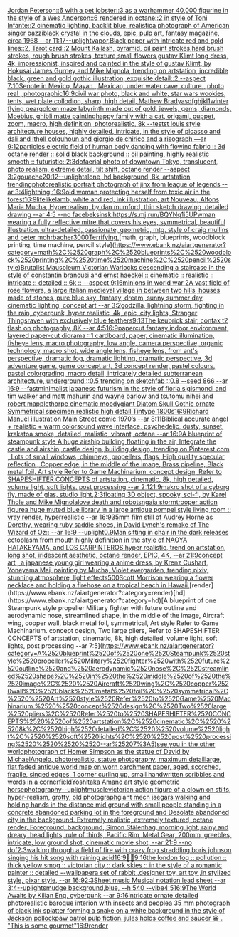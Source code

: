 [Jordan Peterson::6 with a pet lobster::3 as a warhammer 40,000 figurine in the style of a Wes Anderson::6 rendered in octane::2 in style of Toni Infante::2 cinematic lighting, backlit blue, realistic](https://www.ebank.nz/aiartgenerator?category=Jordan%2520Peterson%3A%3A6%2520with%2520a%2520pet%2520lobster%3A%3A3%2520as%2520a%2520warhammer%252040%2C000%2520figurine%2520in%2520the%2520style%2520of%2520a%2520Wes%2520Anderson%3A%3A6%2520rendered%2520in%2520octane%3A%3A2%2520in%2520style%2520of%2520Toni%2520Infante%3A%3A2%2520cinematic%2520lighting%2C%2520backlit%2520blue%2C%2520realistic)[a photograph of American singer bazzi](https://www.ebank.nz/aiartgenerator?category=a%2520photograph%2520of%2520American%2520singer%2520bazzi)[black crystal in the clouds, epic, pulp art, fantasy magazine, circa 1968 --ar 11:17](https://www.ebank.nz/aiartgenerator?category=black%2520crystal%2520in%2520the%2520clouds%2C%2520epic%2C%2520pulp%2520art%2C%2520fantasy%2520magazine%2C%2520circa%25201968%2520--ar%252011%3A17)[--uplight](https://www.ebank.nz/aiartgenerator?category=--uplight)[vapor,](https://www.ebank.nz/aiartgenerator?category=vapor%2C)[Black paper with intricate red and gold lines::2, Tarot card::2 Mount Kailash, pyramid, oil paint strokes,hard brush strokes, rough brush strokes, texture,small flowers,gustav Klimt long dress, 4k, impressionist, inspired and painted in the style of gustav Klimt, by Hokusai James Gurney and Mike Mignola, trending on artstation, incredible black, green and gold gothic illustration, exquisite detail::2 --aspect 7:10](https://www.ebank.nz/aiartgenerator?category=Black%2520paper%2520with%2520intricate%2520red%2520and%2520gold%2520lines%3A%3A2%2C%2520Tarot%2520card%3A%3A2%2520Mount%2520Kailash%2C%2520pyramid%2C%2520oil%2520paint%2520strokes%2Chard%2520brush%2520strokes%2C%2520rough%2520brush%2520strokes%2C%2520texture%2Csmall%2520flowers%2Cgustav%2520Klimt%2520long%2520dress%2C%25204k%2C%2520impressionist%2C%2520inspired%2520and%2520painted%2520in%2520the%2520style%2520of%2520gustav%2520Klimt%2C%2520by%2520Hokusai%2520James%2520Gurney%2520and%2520Mike%2520Mignola%2C%2520trending%2520on%2520artstation%2C%2520incredible%2520black%2C%2520green%2520and%2520gold%2520gothic%2520illustration%2C%2520exquisite%2520detail%3A%3A2%2520--aspect%25207%3A10)[Senote in Mexico, Mayan , Mexican, under water cave, culture , photo real , photographic](https://www.ebank.nz/aiartgenerator?category=Senote%2520in%2520Mexico%2C%2520Mayan%2520%2C%2520Mexican%2C%2520under%2520water%2520cave%2C%2520culture%2520%2C%2520photo%2520real%2520%2C%2520photographic)[16:9](https://www.ebank.nz/aiartgenerator?category=16%3A9)[civil war photo, black and white, star wars wookies, tents, wet plate collodion, sharp, high detail, Mathew Brady](https://www.ebank.nz/aiartgenerator?category=civil%2520war%2520photo%2C%2520black%2520and%2520white%2C%2520star%2520wars%2520wookies%2C%2520tents%2C%2520wet%2520plate%2520collodion%2C%2520sharp%2C%2520high%2520detail%2C%2520Mathew%2520Brady)[asdfghjkl](https://www.ebank.nz/aiartgenerator?category=asdfghjkl)[1](https://www.ebank.nz/aiartgenerator?category=1)[winter flying gear](https://www.ebank.nz/aiartgenerator?category=winter%2520flying%2520gear)[golden maze labyrinth made out of gold, jewels, gems, diamonds, Moebius, ghibli matte painting](https://www.ebank.nz/aiartgenerator?category=golden%2520maze%2520labyrinth%2520made%2520out%2520of%2520gold%2C%2520jewels%2C%2520gems%2C%2520diamonds%2C%2520Moebius%2C%2520ghibli%2520matte%2520painting)[happy family with a cat, origami, puppet, zoom, macro, high definition, photorealistic, 8k --test](https://www.ebank.nz/aiartgenerator?category=happy%2520family%2520with%2520a%2520cat%2C%2520origami%2C%2520puppet%2C%2520zoom%2C%2520macro%2C%2520high%2520definition%2C%2520photorealistic%2C%25208k%2520--test)[st louis style architecture houses, highly detailed, intricate, in the style of picasso and dali and ithell colquhoun and giorgio de chirico and a risograph —ar 9:12](https://www.ebank.nz/aiartgenerator?category=st%2520louis%2520style%2520architecture%2520houses%2C%2520highly%2520detailed%2C%2520intricate%2C%2520in%2520the%2520style%2520of%2520picasso%2520and%2520dali%2520and%2520ithell%2520colquhoun%2520and%2520giorgio%2520de%2520chirico%2520and%2520a%2520risograph%2520%E2%80%94ar%25209%3A12)[particles electric field of human body dancing with flowing fabric :: 3d octane render :: solid black background :: oil painting, highly realistic smooth :: futuristic](https://www.ebank.nz/aiartgenerator?category=particles%2520electric%2520field%2520of%2520human%2520body%2520dancing%2520with%2520flowing%2520fabric%2520%3A%3A%25203d%2520octane%2520render%2520%3A%3A%2520solid%2520black%2520background%2520%3A%3A%2520oil%2520painting%2C%2520highly%2520realistic%2520smooth%2520%3A%3A%2520futuristic)[::](https://www.ebank.nz/aiartgenerator?category=%3A%3A)[2:3](https://www.ebank.nz/aiartgenerator?category=2%3A3)[dof](https://www.ebank.nz/aiartgenerator?category=dof)[aerial photo of downtown Tokyo, translucent, photo realism, extreme detail, tilt shift, octane render --aspect 3:2](https://www.ebank.nz/aiartgenerator?category=aerial%2520photo%2520of%2520downtown%2520Tokyo%2C%2520translucent%2C%2520photo%2520realism%2C%2520extreme%2520detail%2C%2520tilt%2520shift%2C%2520octane%2520render%2520--aspect%25203%3A2)[gouache](https://www.ebank.nz/aiartgenerator?category=gouache)[20:12](https://www.ebank.nz/aiartgenerator?category=20%3A12)[--uplight](https://www.ebank.nz/aiartgenerator?category=--uplight)[alone, hd background, 8k, artstation trending](https://www.ebank.nz/aiartgenerator?category=alone%2C%2520hd%2520background%2C%25208k%2C%2520artstation%2520trending)[photorealistic portrait photograph of jinx from league of legends -- ar 3:4](https://www.ebank.nz/aiartgenerator?category=photorealistic%2520portrait%2520photograph%2520of%2520jinx%2520from%2520league%2520of%2520legends%2520--%2520ar%25203%3A4)[lightning::](https://www.ebank.nz/aiartgenerator?category=lightning%3A%3A)[16:9](https://www.ebank.nz/aiartgenerator?category=16%3A9)[old woman protecting herself from toxic air in the forest](https://www.ebank.nz/aiartgenerator?category=old%2520woman%2520protecting%2520herself%2520from%2520toxic%2520air%2520in%2520the%2520forest)[16:9](https://www.ebank.nz/aiartgenerator?category=16%3A9)[lifelike](https://www.ebank.nz/aiartgenerator?category=lifelike)[lamb, white and red, ink illustration, art Nouveau, Alfons Maria Mucha, Hyperrealism, by dan mumford, thin sketch drawing, detailed drawing --ar 4:5 --no face](https://www.ebank.nz/aiartgenerator?category=lamb%2C%2520white%2520and%2520red%2C%2520ink%2520illustration%2C%2520art%2520Nouveau%2C%2520Alfons%2520Maria%2520Mucha%2C%2520Hyperrealism%2C%2520by%2520dan%2520mumford%2C%2520thin%2520sketch%2520drawing%2C%2520detailed%2520drawing%2520--ar%25204%3A5%2520--no%2520face)[beksinski](https://www.ebank.nz/aiartgenerator?category=beksinski)[<https://s.mj.run/BQYNq1i5UPw>](https://www.ebank.nz/aiartgenerator?category=%3Chttps%3A//s.mj.run/BQYNq1i5UPw%3E)[man wearing a fully reflective mitre that covers his eyes, symmetrical, beautiful illustration, ultra-detailed, passionate, geometric, mtg, style of craig mullins and peter mohrbacher](https://www.ebank.nz/aiartgenerator?category=man%2520wearing%2520a%2520fully%2520reflective%2520mitre%2520that%2520covers%2520his%2520eyes%2C%2520symmetrical%2C%2520beautiful%2520illustration%2C%2520ultra-detailed%2C%2520passionate%2C%2520geometric%2C%2520mtg%2C%2520style%2520of%2520craig%2520mullins%2520and%2520peter%2520mohrbacher)[3000](https://www.ebank.nz/aiartgenerator?category=3000)[Terrifying.](https://www.ebank.nz/aiartgenerator?category=Terrifying.)[math, graph, blueprints, woodblock printing, time machine, pencil style](https://www.ebank.nz/aiartgenerator?category=math%2C%2520graph%2C%2520blueprints%2C%2520woodblock%2520printing%2C%2520time%2520machine%2C%2520pencil%2520style)[Brutalist Mausoleum Victorian Warlocks descending a staircase in the style of constantin brancusi and ernst haeckel :: cinematic :: realistic :: intricate :: detailed :: 6k :: --aspect 9:16](https://www.ebank.nz/aiartgenerator?category=Brutalist%2520Mausoleum%2520Victorian%2520Warlocks%2520descending%2520a%2520staircase%2520in%2520the%2520style%2520of%2520constantin%2520brancusi%2520and%2520ernst%2520haeckel%2520%3A%3A%2520cinematic%2520%3A%3A%2520realistic%2520%3A%3A%2520intricate%2520%3A%3A%2520detailed%2520%3A%3A%25206k%2520%3A%3A%2520--aspect%25209%3A16)[minions in world war 2](https://www.ebank.nz/aiartgenerator?category=minions%2520in%2520world%2520war%25202)[A vast field of rose flowers, a large italian medieval village in between two hills, houses made of stones, pure blue sky, fantasy, dream, sunny summer day, cinematic lighting, concept art --ar 3:2](https://www.ebank.nz/aiartgenerator?category=A%2520vast%2520field%2520of%2520rose%2520flowers%2C%2520a%2520large%2520italian%2520medieval%2520village%2520in%2520between%2520two%2520hills%2C%2520houses%2520made%2520of%2520stones%2C%2520pure%2520blue%2520sky%2C%2520fantasy%2C%2520dream%2C%2520sunny%2520summer%2520day%2C%2520cinematic%2520lighting%2C%2520concept%2520art%2520--ar%25203%3A2)[godzilla, lightning storm, fighting in the rain, cyberpunk, hyper realistic, 4k, epic, city lights, Stranger Things](https://www.ebank.nz/aiartgenerator?category=godzilla%2C%2520lightning%2520storm%2C%2520fighting%2520in%2520the%2520rain%2C%2520cyberpunk%2C%2520hyper%2520realistic%2C%25204k%2C%2520epic%2C%2520city%2520lights%2C%2520Stranger%2520Things)[raven with exclusively blue feathers](https://www.ebank.nz/aiartgenerator?category=raven%2520with%2520exclusively%2520blue%2520feathers)[9:13](https://www.ebank.nz/aiartgenerator?category=9%3A13)[The keubrick stair, contax t2 flash on photography, 8K --ar 4:5](https://www.ebank.nz/aiartgenerator?category=The%2520keubrick%2520stair%2C%2520contax%2520t2%2520flash%2520on%2520photography%2C%25208K%2520--ar%25204%3A5)[16:9](https://www.ebank.nz/aiartgenerator?category=16%3A9)[papercut fantasy indoor environment, layered paper-cut diorama ::1 cardboard, paper, cinematic illumination, fisheye lens, macro photography, low angle, camera perspective, organic technology, macro shot, wide angle lens, fisheye lens, from ant's perspective, dramatic fog, dramatic lighting, dramatic perspective, 3d adventure game, game concept art, 3d concept render, pastel colours, pastel colorgrading, macro detail, intricately detailed subterranean architecture, underground ::0.5  trending on sketchfab ::0.8 --seed 866 --ar 16:9 --fast](https://www.ebank.nz/aiartgenerator?category=papercut%2520fantasy%2520indoor%2520environment%2C%2520layered%2520paper-cut%2520diorama%2520%3A%3A1%2520cardboard%2C%2520paper%2C%2520cinematic%2520illumination%2C%2520fisheye%2520lens%2C%2520macro%2520photography%2C%2520low%2520angle%2C%2520camera%2520perspective%2C%2520organic%2520technology%2C%2520macro%2520shot%2C%2520wide%2520angle%2520lens%2C%2520fisheye%2520lens%2C%2520from%2520ant%27s%2520perspective%2C%2520dramatic%2520fog%2C%2520dramatic%2520lighting%2C%2520dramatic%2520perspective%2C%25203d%2520adventure%2520game%2C%2520game%2520concept%2520art%2C%25203d%2520concept%2520render%2C%2520pastel%2520colours%2C%2520pastel%2520colorgrading%2C%2520macro%2520detail%2C%2520intricately%2520detailed%2520subterranean%2520architecture%2C%2520underground%2520%3A%3A0.5%2520%2520trending%2520on%2520sketchfab%2520%3A%3A0.8%2520--seed%2520866%2520--ar%252016%3A9%2520--fast)[minimalist japanese futurism  in the style of floria sigismondi and tim walker and matt mahurin and wayne barlow and tsutomu nihei and robert mapplethorpe cinematic moody](https://www.ebank.nz/aiartgenerator?category=minimalist%2520japanese%2520futurism%2520%2520in%2520the%2520style%2520of%2520floria%2520sigismondi%2520and%2520tim%2520walker%2520and%2520matt%2520mahurin%2520and%2520wayne%2520barlow%2520and%2520tsutomu%2520nihei%2520and%2520robert%2520mapplethorpe%2520cinematic%2520moody)[giant Diatom Skull Gothic ornate  Symmetrical specimen realistic high detail Tintype 1800s](https://www.ebank.nz/aiartgenerator?category=giant%2520Diatom%2520Skull%2520Gothic%2520ornate%2520%2520Symmetrical%2520specimen%2520realistic%2520high%2520detail%2520Tintype%25201800s)[16:9](https://www.ebank.nz/aiartgenerator?category=16%3A9)[Richard Manuel illustration Main Street comic 1970’s --ar 8:11](https://www.ebank.nz/aiartgenerator?category=Richard%2520Manuel%2520illustration%2520Main%2520Street%2520comic%25201970%E2%80%99s%2520--ar%25208%3A11)[Biblical accurate angel + realistic + warm color](https://www.ebank.nz/aiartgenerator?category=Biblical%2520accurate%2520angel%2520%2B%2520realistic%2520%2B%2520warm%2520color)[sound wave interface, psychedelic, dusty, sunset, krakatoa smoke, detailed, realistic, vibrant, octane --ar 16:9](https://www.ebank.nz/aiartgenerator?category=sound%2520wave%2520interface%2C%2520psychedelic%2C%2520dusty%2C%2520sunset%2C%2520krakatoa%2520smoke%2C%2520detailed%2C%2520realistic%2C%2520vibrant%2C%2520octane%2520--ar%252016%3A9)[A blueprint of steampunk style A huge airship building floating in the air, Integrate the castle and airship, castle design, building design,  trending on Pinterest.com , Lots of small windows, chimneys, propellers, flags, High quality specular reflection ,  Copper  edge, in the middle of the image, Brass pipeline,  Black metal foil,  Art style Refer to Game Machinarium.  concept design, Refer to SHAPESHIFTER CONCEPTS  of artstation, cinematic,  8k, high detailed,  volume light,  soft lights,  post processing    --ar 2:1](https://www.ebank.nz/aiartgenerator?category=A%2520blueprint%2520of%2520steampunk%2520style%2520A%2520huge%2520airship%2520building%2520floating%2520in%2520the%2520air%2C%2520Integrate%2520the%2520castle%2520and%2520airship%2C%2520castle%2520design%2C%2520building%2520design%2C%2520%2520trending%2520on%2520Pinterest.com%2520%2C%2520Lots%2520of%2520small%2520windows%2C%2520chimneys%2C%2520propellers%2C%2520flags%2C%2520High%2520quality%2520specular%2520reflection%2520%2C%2520%2520Copper%2520%2520edge%2C%2520in%2520the%2520middle%2520of%2520the%2520image%2C%2520Brass%2520pipeline%2C%2520%2520Black%2520metal%2520foil%2C%2520%2520Art%2520style%2520Refer%2520to%2520Game%2520Machinarium.%2520%2520concept%2520design%2C%2520Refer%2520to%2520SHAPESHIFTER%2520CONCEPTS%2520%2520of%2520artstation%2C%2520cinematic%2C%2520%25208k%2C%2520high%2520detailed%2C%2520%2520volume%2520light%2C%2520%2520soft%2520lights%2C%2520%2520post%2520processing%2520%2520%2520%2520--ar%25202%3A1)[21:9](https://www.ebank.nz/aiartgenerator?category=21%3A9)[makro shot of a cyborg fly, made of glas, studio light,](https://www.ebank.nz/aiartgenerator?category=makro%2520shot%2520of%2520a%2520cyborg%2520fly%2C%2520made%2520of%2520glas%2C%2520studio%2520light%2C)[2:3](https://www.ebank.nz/aiartgenerator?category=2%3A3)[floating 3D object, spooky, sci-fi, by Karel Thole and Mike Mignola](https://www.ebank.nz/aiartgenerator?category=floating%25203D%2520object%2C%2520spooky%2C%2520sci-fi%2C%2520by%2520Karel%2520Thole%2520and%2520Mike%2520Mignola)[love death and robots](https://www.ebank.nz/aiartgenerator?category=love%2520death%2520and%2520robots)[ngai](https://www.ebank.nz/aiartgenerator?category=ngai)[a stormtrooper action figure](https://www.ebank.nz/aiartgenerator?category=a%2520stormtrooper%2520action%2520figure)[a huge muted blue library in a large antique pompei style living room :: vray render, hyperrealistic --ar 16:9](https://www.ebank.nz/aiartgenerator?category=a%2520huge%2520muted%2520blue%2520library%2520in%2520a%2520large%2520antique%2520pompei%2520style%2520living%2520room%2520%3A%3A%2520vray%2520render%2C%2520hyperrealistic%2520--ar%252016%3A9)[35mm film still of Audrey Horne as Dorothy, wearing ruby saddle shoes, in David Lynch's remake of The Wizard of Oz:: --ar 16:9 --uplight](https://www.ebank.nz/aiartgenerator?category=35mm%2520film%2520still%2520of%2520Audrey%2520Horne%2520as%2520Dorothy%2C%2520wearing%2520ruby%2520saddle%2520shoes%2C%2520in%2520David%2520Lynch%27s%2520remake%2520of%2520The%2520Wizard%2520of%2520Oz%3A%3A%2520--ar%252016%3A9%2520--uplight)[0.9](https://www.ebank.nz/aiartgenerator?category=0.9)[Man sitting in chair in the dark releases ectoplasm from mouth highly definition in the style of NAOYA HATAKEYAMA, and LOS CARPINTEROS hyper realistic, trend on artstation, long shot, iridescent aesthetic, octane render, EPIC, 4K, --ar 21:9](https://www.ebank.nz/aiartgenerator?category=Man%2520sitting%2520in%2520chair%2520in%2520the%2520dark%2520releases%2520ectoplasm%2520from%2520mouth%2520highly%2520definition%2520in%2520the%2520style%2520of%2520NAOYA%2520HATAKEYAMA%2C%2520and%2520LOS%2520CARPINTEROS%2520hyper%2520realistic%2C%2520trend%2520on%2520artstation%2C%2520long%2520shot%2C%2520iridescent%2520aesthetic%2C%2520octane%2520render%2C%2520EPIC%2C%25204K%2C%2520--ar%252021%3A9)[concept art , a japanese young girl  wearing a anime dress, by Krenz Cushart, Yoneyama Mai, painting by Mucha, Violet evergarden, trending pixiv, stunning atmosphere, light effects](https://www.ebank.nz/aiartgenerator?category=concept%2520art%2520%2C%2520a%2520japanese%2520young%2520girl%2520%2520wearing%2520a%2520anime%2520dress%2C%2520by%2520Krenz%2520Cushart%2C%2520Yoneyama%2520Mai%2C%2520painting%2520by%2520Mucha%2C%2520Violet%2520evergarden%2C%2520trending%2520pixiv%2C%2520stunning%2520atmosphere%2C%2520light%2520effects)[500](https://www.ebank.nz/aiartgenerator?category=500)[Scott Morrison wearing a flower necklace and holding a firehose on a tropical beach in Hawaii.](https://www.ebank.nz/aiartgenerator?category=Scott%2520Morrison%2520wearing%2520a%2520flower%2520necklace%2520and%2520holding%2520a%2520firehose%2520on%2520a%2520tropical%2520beach%2520in%2520Hawaii.)[render](https://www.ebank.nz/aiartgenerator?category=render)[hd](https://www.ebank.nz/aiartgenerator?category=hd)[A blueprint of one Steampunk style propeller Military fighter with future outline and aerodynamic nose, streamlined shape, in the middle of the image,  Aircraft wing, copper wall, black metal foil, symmetrical,  Art style Refer to Game Machinarium.  concept design, Two large pliers, Refer to SHAPESHIFTER CONCEPTS  of artstation, cinematic,  8k, high detailed,  volume light,  soft lights,  post processing    --ar 7:5](https://www.ebank.nz/aiartgenerator?category=A%2520blueprint%2520of%2520one%2520Steampunk%2520style%2520propeller%2520Military%2520fighter%2520with%2520future%2520outline%2520and%2520aerodynamic%2520nose%2C%2520streamlined%2520shape%2C%2520in%2520the%2520middle%2520of%2520the%2520image%2C%2520%2520Aircraft%2520wing%2C%2520copper%2520wall%2C%2520black%2520metal%2520foil%2C%2520symmetrical%2C%2520%2520Art%2520style%2520Refer%2520to%2520Game%2520Machinarium.%2520%2520concept%2520design%2C%2520Two%2520large%2520pliers%2C%2520Refer%2520to%2520SHAPESHIFTER%2520CONCEPTS%2520%2520of%2520artstation%2C%2520cinematic%2C%2520%25208k%2C%2520high%2520detailed%2C%2520%2520volume%2520light%2C%2520%2520soft%2520lights%2C%2520%2520post%2520processing%2520%2520%2520%2520--ar%25207%3A5)[see you in the other world](https://www.ebank.nz/aiartgenerator?category=see%2520you%2520in%2520the%2520other%2520world)[photograph of Homer Simpson as the statue of David by MichaelAngelo, photorealistic, statue photography, maximum detail](https://www.ebank.nz/aiartgenerator?category=photograph%2520of%2520Homer%2520Simpson%2520as%2520the%2520statue%2520of%2520David%2520by%2520MichaelAngelo%2C%2520photorealistic%2C%2520statue%2520photography%2C%2520maximum%2520detail)[large, flat faded antique world map on worn  parchment paper, aged, scorched, fragile, singed edges, 1 corner curling up, small handwritten scribbles and words in a corner](https://www.ebank.nz/aiartgenerator?category=large%2C%2520flat%2520faded%2520antique%2520world%2520map%2520on%2520worn%2520%2520parchment%2520paper%2C%2520aged%2C%2520scorched%2C%2520fragile%2C%2520singed%2520edges%2C%25201%2520corner%2520curling%2520up%2C%2520small%2520handwritten%2520scribbles%2520and%2520words%2520in%2520a%2520corner)[field](https://www.ebank.nz/aiartgenerator?category=field)[Yoshitaka Amano art style geometric horse](https://www.ebank.nz/aiartgenerator?category=Yoshitaka%2520Amano%2520art%2520style%2520geometric%2520horse)[photography](https://www.ebank.nz/aiartgenerator?category=photography)[--uplight](https://www.ebank.nz/aiartgenerator?category=--uplight)[muscle](https://www.ebank.nz/aiartgenerator?category=muscle)[victorian action figure of a clown on stilts, hyper-realism, grotty, old photograph](https://www.ebank.nz/aiartgenerator?category=victorian%2520action%2520figure%2520of%2520a%2520clown%2520on%2520stilts%2C%2520hyper-realism%2C%2520grotty%2C%2520old%2520photograph)[giant mech jaegars walking and holding hands in the distance mid ground with small people standing in a concrete abandoned parking lot in the foreground and Desolate abandoned city in the background. Extremely realistic, extremely textured, octane render, Foreground, background, Simon Stålenhag, morning light, rainy and dreary, head lights, rule of thirds, Pacific Rim, Metal Gear,  200mm, greebles, intricate, low ground shot, cinematic movie shot, --ar 21:9 --no dof](https://www.ebank.nz/aiartgenerator?category=giant%2520mech%2520jaegars%2520walking%2520and%2520holding%2520hands%2520in%2520the%2520distance%2520mid%2520ground%2520with%2520small%2520people%2520standing%2520in%2520a%2520concrete%2520abandoned%2520parking%2520lot%2520in%2520the%2520foreground%2520and%2520Desolate%2520abandoned%2520city%2520in%2520the%2520background.%2520Extremely%2520realistic%2C%2520extremely%2520textured%2C%2520octane%2520render%2C%2520Foreground%2C%2520background%2C%2520Simon%2520St%C3%A5lenhag%2C%2520morning%2520light%2C%2520rainy%2520and%2520dreary%2C%2520head%2520lights%2C%2520rule%2520of%2520thirds%2C%2520Pacific%2520Rim%2C%2520Metal%2520Gear%2C%2520%2520200mm%2C%2520greebles%2C%2520intricate%2C%2520low%2520ground%2520shot%2C%2520cinematic%2520movie%2520shot%2C%2520--ar%252021%3A9%2520--no%2520dof)[2:3](https://www.ebank.nz/aiartgenerator?category=2%3A3)[walking through a field of fire with crazy frog straddling boris johnson singing his hit song with raining acid](https://www.ebank.nz/aiartgenerator?category=walking%2520through%2520a%2520field%2520of%2520fire%2520with%2520crazy%2520frog%2520straddling%2520boris%2520johnson%2520singing%2520his%2520hit%2520song%2520with%2520raining%2520acid)[16:9](https://www.ebank.nz/aiartgenerator?category=16%3A9)[🌌🎇](https://www.ebank.nz/aiartgenerator?category=%F0%9F%8C%8C%F0%9F%8E%87)[9:16](https://www.ebank.nz/aiartgenerator?category=9%3A16)[the london fog :: pollution :: thick yellow smog :: victorian city :: dark skies :: in the style of a romantic painter :: detailed --wallpaper](https://www.ebank.nz/aiartgenerator?category=the%2520london%2520fog%2520%3A%3A%2520pollution%2520%3A%3A%2520thick%2520yellow%2520smog%2520%3A%3A%2520victorian%2520city%2520%3A%3A%2520dark%2520skies%2520%3A%3A%2520in%2520the%2520style%2520of%2520a%2520romantic%2520painter%2520%3A%3A%2520detailed%2520--wallpaper)[a set of rabbit ,designer toy, art toy ,in stylized style, pixar style, --ar 16:9](https://www.ebank.nz/aiartgenerator?category=a%2520set%2520of%2520rabbit%2520%2Cdesigner%2520toy%2C%2520art%2520toy%2520%2Cin%2520stylized%2520style%2C%2520pixar%2520style%2C%2520--ar%252016%3A9)[2:3](https://www.ebank.nz/aiartgenerator?category=2%3A3)[Sheet music Musical notation lead sheet --ar 3:4](https://www.ebank.nz/aiartgenerator?category=Sheet%2520music%2520Musical%2520notation%2520lead%2520sheet%2520--ar%25203%3A4)[--uplight](https://www.ebank.nz/aiartgenerator?category=--uplight)[smudge background,blue, --h 540 --vibe](https://www.ebank.nz/aiartgenerator?category=smudge%2520background%2Cblue%2C%2520--h%2520540%2520--vibe)[](https://www.ebank.nz/aiartgenerator?category=)[4:5](https://www.ebank.nz/aiartgenerator?category=4%3A5)[16:9](https://www.ebank.nz/aiartgenerator?category=16%3A9)[The World Awaits by Kilian Eng, cyberpunk --ar 9:16](https://www.ebank.nz/aiartgenerator?category=The%2520World%2520Awaits%2520by%2520Kilian%2520Eng%2C%2520cyberpunk%2520--ar%25209%3A16)[intricate ornate detailed photorealistic baroque interion with insects and people](https://www.ebank.nz/aiartgenerator?category=intricate%2520ornate%2520detailed%2520photorealistic%2520baroque%2520interion%2520with%2520insects%2520and%2520people)[a 35 mm photograph of black ink splatter forming a snake on a white background in the style of Jackson pollock](https://www.ebank.nz/aiartgenerator?category=a%252035%2520mm%2520photograph%2520of%2520black%2520ink%2520splatter%2520forming%2520a%2520snake%2520on%2520a%2520white%2520background%2520in%2520the%2520style%2520of%2520Jackson%2520pollock)[paw patrol pulp fiction. jules holds coffee and saucer 😀 . "This is some gourmet"](https://www.ebank.nz/aiartgenerator?category=paw%2520patrol%2520pulp%2520fiction.%2520jules%2520holds%2520coffee%2520and%2520saucer%2520%F0%9F%98%80%2520.%2520%22This%2520is%2520some%2520gourmet%22)[16:9](https://www.ebank.nz/aiartgenerator?category=16%3A9)[render](https://www.ebank.nz/aiartgenerator?category=render)